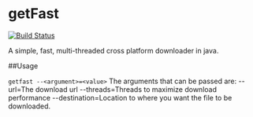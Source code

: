 # getFast
[![Build Status](https://travis-ci.org/devdil/getFast.svg?branch=master)](https://travis-ci.org/devdil/getFast)

A simple, fast, multi-threaded cross platform downloader in java.

##Usage

 `getfast --<argument>=<value>`
 The arguments that can be passed are:
  --url=The download url
  --threads=Threads to maximize download performance
  --destination=Location to where you want the file to be downloaded.

